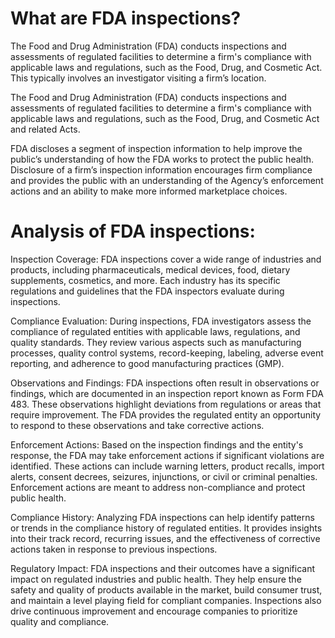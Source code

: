 


# What are FDA inspections?
The Food and Drug Administration (FDA) conducts inspections and assessments of regulated facilities to determine a firm's compliance with applicable laws and regulations, such as the Food, Drug, and Cosmetic Act. This typically involves an investigator visiting a firm’s location.


The Food and Drug Administration (FDA) conducts inspections and assessments of regulated facilities to determine a firm's compliance with applicable laws and regulations, such as the Food, Drug, and Cosmetic Act and related Acts.

FDA discloses a segment of inspection information to help improve the public’s understanding of how the FDA works to protect the public health. Disclosure of a firm’s inspection information encourages firm compliance and provides the public with an understanding of the Agency’s enforcement actions and an ability to make more informed marketplace choices.

# Analysis of FDA inspections:


Inspection Coverage: FDA inspections cover a wide range of industries and products, including pharmaceuticals, medical devices, food, dietary supplements, cosmetics, and more. Each industry has its specific regulations and guidelines that the FDA inspectors evaluate during inspections.

Compliance Evaluation: During inspections, FDA investigators assess the compliance of regulated entities with applicable laws, regulations, and quality standards. They review various aspects such as manufacturing processes, quality control systems, record-keeping, labeling, adverse event reporting, and adherence to good manufacturing practices (GMP).

Observations and Findings: FDA inspections often result in observations or findings, which are documented in an inspection report known as Form FDA 483. These observations highlight deviations from regulations or areas that require improvement. The FDA provides the regulated entity an opportunity to respond to these observations and take corrective actions.

Enforcement Actions: Based on the inspection findings and the entity's response, the FDA may take enforcement actions if significant violations are identified. These actions can include warning letters, product recalls, import alerts, consent decrees, seizures, injunctions, or civil or criminal penalties. Enforcement actions are meant to address non-compliance and protect public health.

Compliance History: Analyzing FDA inspections can help identify patterns or trends in the compliance history of regulated entities. It provides insights into their track record, recurring issues, and the effectiveness of corrective actions taken in response to previous inspections.

Regulatory Impact: FDA inspections and their outcomes have a significant impact on regulated industries and public health. They help ensure the safety and quality of products available in the market, build consumer trust, and maintain a level playing field for compliant companies. Inspections also drive continuous improvement and encourage companies to prioritize quality and compliance.
